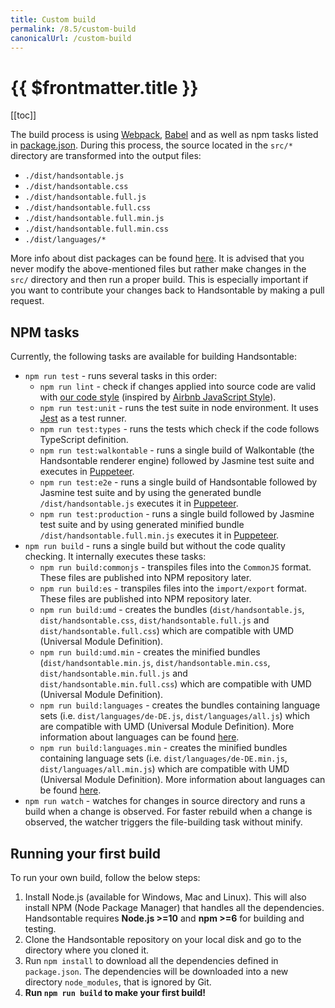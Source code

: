 ```yaml
---
title: Custom build
permalink: /8.5/custom-build
canonicalUrl: /custom-build
---
```


# {{ $frontmatter.title }}

[[toc]]

The build process is using [Webpack](https://webpack.js.org/), [Babel](https://babeljs.io/) and as well as npm tasks listed in [package.json](https://github.com/handsontable/handsontable/blob/master/package.json). During this process, the source located in the `src/*` directory are transformed into the output files:

* `./dist/handsontable.js`
* `./dist/handsontable.css`
* `./dist/handsontable.full.js`
* `./dist/handsontable.full.css`
* `./dist/handsontable.full.min.js`
* `./dist/handsontable.full.min.css`
* `./dist/languages/*`

More info about dist packages can be found [here](https://github.com/handsontable/handsontable/blob/master/dist/README.md). It is advised that you never modify the above-mentioned files but rather make changes in the `src/` directory and then run a proper build. This is especially important if you want to contribute your changes back to Handsontable by making a pull request.

## NPM tasks

Currently, the following tasks are available for building Handsontable:

* `npm run test` - runs several tasks in this order:
  * `npm run lint` - check if changes applied into source code are valid with [our code style](https://github.com/handsontable/handsontable/blob/master/.eslintrc) (inspired by [Airbnb JavaScript Style](https://github.com/airbnb/javascript)).
  * `npm run test:unit` - runs the test suite in node environment. It uses [Jest](https://facebook.github.io/jest/) as a test runner.
  * `npm run test:types` - runs the tests which check if the code follows TypeScript definition.
  * `npm run test:walkontable` - runs a single build of Walkontable (the Handsontable renderer engine) followed by Jasmine test suite and executes in [Puppeteer](https://github.com/GoogleChrome/puppeteer).
  * `npm run test:e2e` - runs a single build of Handsontable followed by Jasmine test suite and by using the generated bundle `/dist/handsontable.js` executes it in [Puppeteer](https://github.com/GoogleChrome/puppeteer).
  * `npm run test:production` - runs a single build followed by Jasmine test suite and by using generated minified bundle `/dist/handsontable.full.min.js` executes it in [Puppeteer](https://github.com/GoogleChrome/puppeteer).
* `npm run build` - runs a single build but without the code quality checking. It internally executes these tasks:
  * `npm run build:commonjs` - transpiles files into the `CommonJS` format. These files are published into NPM repository later.
  * `npm run build:es` - transpiles files into the `import/export` format. These files are published into NPM repository later.
  * `npm run build:umd` - creates the bundles (`dist/handsontable.js`, `dist/handsontable.css`, `dist/handsontable.full.js` and `dist/handsontable.full.css`) which are compatible with UMD (Universal Module Definition).
  * `npm run build:umd.min` - creates the minified bundles (`dist/handsontable.min.js`, `dist/handsontable.min.css`, `dist/handsontable.min.full.js` and `dist/handsontable.min.full.css`) which are compatible with UMD (Universal Module Definition).
  * `npm run build:languages` - creates the bundles containing language sets (i.e. `dist/languages/de-DE.js`, `dist/languages/all.js`) which are compatible with UMD (Universal Module Definition). More information about languages can be found [here](internationalization.md).
  * `npm run build:languages.min` - creates the minified bundles containing language sets (i.e. `dist/languages/de-DE.min.js`, `dist/languages/all.min.js`) which are compatible with UMD (Universal Module Definition). More information about languages can be found [here](internationalization.md).
* `npm run watch` - watches for changes in source directory and runs a build when a change is observed. For faster rebuild when a change is observed, the watcher triggers the file-building task without minify.

## Running your first build

To run your own build, follow the below steps:

1. Install Node.js (available for Windows, Mac and Linux). This will also install NPM (Node Package Manager) that handles all the dependencies. Handsontable requires **Node.js >=10** and **npm >=6** for building and testing.
2. Clone the Handsontable repository on your local disk and go to the directory where you cloned it.
3. Run `npm install` to download all the dependencies defined in `package.json`. The dependencies will be downloaded into a new directory `node_modules`, that is ignored by Git.
4. **Run `npm run build` to make your first build!**
